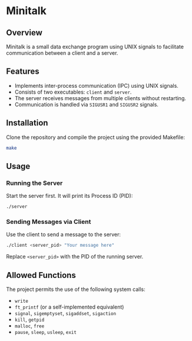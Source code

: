 # Minitalk

## Overview
Minitalk is a small data exchange program using UNIX signals to facilitate communication between a client and a server.

## Features
- Implements inter-process communication (IPC) using UNIX signals.
- Consists of two executables: `client` and `server`.
- The server receives messages from multiple clients without restarting.
- Communication is handled via `SIGUSR1` and `SIGUSR2` signals.

## Installation
Clone the repository and compile the project using the provided Makefile:
```sh
make
```

## Usage
### Running the Server
Start the server first. It will print its Process ID (PID):
```sh
./server
```
### Sending Messages via Client
Use the client to send a message to the server:
```sh
./client <server_pid> "Your message here"
```
Replace `<server_pid>` with the PID of the running server.

## Allowed Functions
The project permits the use of the following system calls:
- `write`
- `ft_printf` (or a self-implemented equivalent)
- `signal`, `sigemptyset`, `sigaddset`, `sigaction`
- `kill`, `getpid`
- `malloc`, `free`
- `pause`, `sleep`, `usleep`, `exit`

